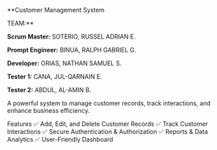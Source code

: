 **Customer Management System

TEAM:**

**Scrum Master:** SOTERIO, RUSSEL ADRIAN E.

**Prompt Engineer:** BINUA, RALPH GABRIEL G.

**Developer:** ORIAS, NATHAN SAMUEL S.

**Tester 1:** CANA, JUL-QARNAIN E.

**Tester 2:** ABDUL, AL-AMIN B.

A powerful system to manage customer records, track interactions, and enhance business efficiency.

Features
✅ Add, Edit, and Delete Customer Records
✅ Track Customer Interactions
✅ Secure Authentication & Authorization
✅ Reports & Data Analytics
✅ User-Friendly Dashboard
